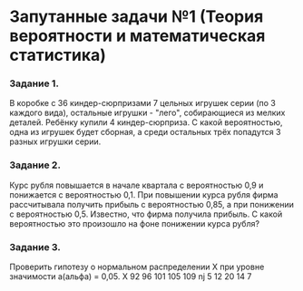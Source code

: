 # Запутанные задачи №1 (Теория вероятности и математическая статистика)

### Задание 1.
В коробке с 36 киндер-сюрпризами 7 цельных игрушек серии (по 3 каждого вида), остальные игрушки - "лего", собирающиеся из мелких деталей. Ребёнку купили 4 киндер-сюрприза. С какой вероятностью, одна из игрушек будет сборная, а среди остальных трёх попадутся 3 разных игрушки серии.

### Задание 2.
Курс рубля повышается в начале квартала с вероятностью 0,9 и понижается с вероятностью 0,1. При повышении курса рубля фирма рассчитывала получить прибыль с вероятностью 0,85, а при понижении с вероятностью 0,5. Известно, что фирма получила прибыль. С какой вероятностью это произошло на фоне понижении курса рубля?

### Задание 3.
Проверить гипотезу о нормальном распределении X при уровне значимости а(альфа) = 0,05.
Х 92 96 101 105 109
nj 5 12 20 14 7
